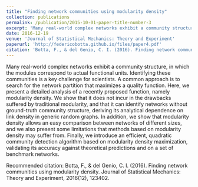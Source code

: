 ```yaml
---
title: "Finding network communities using modularity density"
collection: publications
permalink: /publication/2015-10-01-paper-title-number-3
excerpt: 'Many real-world complex networks exhibit a community structure, in which the modules correspond to actual functional units. Identifying these communities is a key challenge for scientists. A common approach is to search for the network partition that maximizes a quality function. Here, we present a detailed analysis of a recently proposed function, namely modularity density. We show that it does not incur in the drawbacks suffered by traditional modularity, and that it can identify networks without ground-truth community structure, deriving its analytical dependence on link density in generic random graphs. In addition, we show that modularity density allows an easy comparison between networks of different sizes, and we also present some limitations that methods based on modularity density may suffer from. Finally, we introduce an efficient, quadratic community detection algorithm based on modularity density maximization, validating its accuracy against theoretical predictions and on a set of benchmark networks.'
date: 2016-12-19
venue: 'Journal of Statistical Mechanics: Theory and Experiment'
paperurl: 'http://federicobotta.github.io/files/paper4.pdf'
citation: 'Botta, F., & del Genio, C. I. (2016). Finding network communities using modularity density. Journal of Statistical Mechanics: Theory and Experiment, 2016(12), 123402.'
---
```

Many real-world complex networks exhibit a community structure, in which the modules correspond to actual functional units. Identifying these communities is a key challenge for scientists. A common approach is to search for the network partition that maximizes a quality function. Here, we present a detailed analysis of a recently proposed function, namely modularity density. We show that it does not incur in the drawbacks suffered by traditional modularity, and that it can identify networks without ground-truth community structure, deriving its analytical dependence on link density in generic random graphs. In addition, we show that modularity density allows an easy comparison between networks of different sizes, and we also present some limitations that methods based on modularity density may suffer from. Finally, we introduce an efficient, quadratic community detection algorithm based on modularity density maximization, validating its accuracy against theoretical predictions and on a set of benchmark networks.

Recommended citation: Botta, F., & del Genio, C. I. (2016). Finding network communities using modularity density. Journal of Statistical Mechanics: Theory and Experiment, 2016(12), 123402.